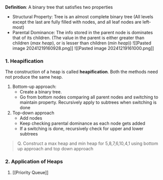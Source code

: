 **Definition**: A binary tree that satisfies two properties
- Structural Property: Tree is an almost complete binary tree (All levels except the last are fully filled with nodes, and all leaf nodes are left-most)
- Parental Dominance: The info stored in the parent node is dominates that of its children. (The value in the parent is either greater than children (*max heap*), or is lesser than children (*min heap*))
![[Pasted image 20241219160928.png]]
![[Pasted image 20241219161000.png]]


### 1. Heapification
The construction of a heap is called **heapification**. Both the methods need not produce the same heap.
1. Bottom-up approach:
	- Create a binary tree.
	- Go from bottom nodes comparing all parent nodes and switching to maintain property. Recursively apply to subtrees when switching is done
2. Top-down approach
	- Add nodes
	- Keep checking parental dominance as each node gets added
	- If a switching is done, recursively check for upper and lower subtrees

> Q. Construct a max heap and min heap for 5,8,7,6,10,4,1 using bottom up approach and top down approach


### 2. Application of Heaps
1. [[Priority Queue]]